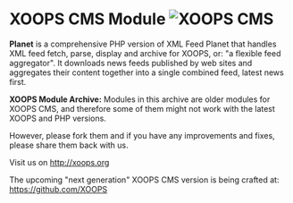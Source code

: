 # XOOPS CMS Module   ![XOOPS CMS](https://avatars2.githubusercontent.com/u/12771439?v=3&s=200)

**Planet**  is a comprehensive PHP version of XML Feed Planet that handles XML feed fetch, parse, display and archive for XOOPS, or: "a flexible feed aggregator". It downloads news feeds published by web sites and aggregates their content together into a single combined feed, latest news first.

**XOOPS Module Archive:** Modules in this archive are older modules for XOOPS CMS, and therefore some of them might not work with the latest XOOPS and PHP versions. 

However, please fork them and if you have any improvements and fixes, please share them back with us. 

Visit us on http://xoops.org

The upcoming "next generation" XOOPS CMS version is being crafted at: https://github.com/XOOPS
